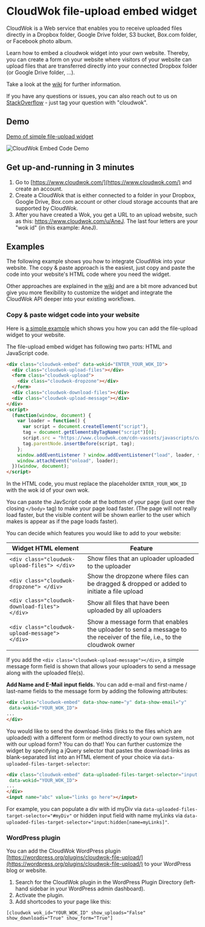 # CloudWok file-upload embed widget

CloudWok is a Web service that enables you to receive uploaded files directly in a Dropbox folder, Google Drive folder, S3 bucket, Box.com folder, or Facebook photo album.

Learn how to embed a cloudwok widget into your own website. Thereby, you can create a form on your website where visitors of your website can upload files that are transferred directly into your connected Dropbox folder (or Google Drive folder, ...).

Take a look at the [wiki](https://github.com/cloudwok/file-upload-embed/wiki) for further information.

If you have any questions or issues, you can also reach out to us on [StackOverflow](http://stackoverflow.com/questions/tagged/cloudwok) - just tag your question with "cloudwok".

## Demo

[Demo of simple file-upload widget](https://cloudwok.github.io/file-upload-embed/)

![CloudWok Embed Code Demo](https://raw.githubusercontent.com/cloudwok/file-upload-embed/master/use-cases/images/cloudwok-embed-widget-demo-website-screenshot.png "CloudWok Embed Code Demo")

## Get up-and-running in 3 minutes

1. Go to [https://www.cloudwok.com/](https://www.cloudwok.com/) and create an account.
2. Create a CloudWok that is either connected to a folder in your Dropbox, Google Drive, Box.com account or other cloud storage accounts that are supported by CloudWok.
3. After you have created a Wok, you get a URL to an upload website, such as this: https://www.cloudwok.com/u/AneJ. The last four letters are your "wok id" (in this example: AneJ).

## Examples

The following example shows you how to integrate CloudWok into your website. The copy & paste approach is the easiest, just copy and paste the code into your website's HTML code where you need the widget.

Other approaches are explained in the [wiki](https://github.com/cloudwok/file-upload-embed/wiki) and are a bit more advanced but give you more flexibility to customize the widget and integrate the CloudWok API deeper into your existing workflows.

### Copy & paste widget code into your website

Here is [a simple example](https://github.com/cloudwok/file-upload-embed/blob/gh-pages/index.html) which shows you how you can add the file-upload widget to your website.

The file-upload embed widget has following two parts: HTML and JavaScript code.

```html
<div class="cloudwok-embed" data-wokid="ENTER_YOUR_WOK_ID">
  <div class="cloudwok-upload-files"></div>
  <form class="cloudwok-upload">
    <div class="cloudwok-dropzone"></div>
  </form>
  <div class="cloudwok-download-files"></div>
  <div class="cloudwok-upload-message"></div>
</div>
<script>
  (function(window, document) {
    var loader = function() {
      var script = document.createElement("script"),
      tag = document.getElementsByTagName("script")[0];
      script.src = "https://www.cloudwok.com/cdn-vassets/javascripts/cw.js";
      tag.parentNode.insertBefore(script, tag);
    };
    window.addEventListener ? window.addEventListener("load", loader, false) :
    window.attachEvent("onload", loader);
  })(window, document);
</script>
```

In the HTML code, you must replace the placeholder `ENTER_YOUR_WOK_ID` with the wok id of your own wok.

You can paste the JavScript code at the bottom of your page (just over the closing `</body>` tag) to make your page load faster. (The page will not really load faster, but the visible content will be shown earlier to the user which makes is appear as if the page loads faster).

You can decide which features you would like to add to your website:

| Widget HTML element               |  Feature          |
|-----------------------------------|-------------------|
| `<div class="cloudwok-upload-files"> </div>` | Show files that an uploader uploaded to the uploader |
| `<div class="cloudwok-dropzone"> </div>` | Show the dropzone where files can be dragged & dropped or added to initiate a file upload |
| `<div class="cloudwok-download-files"> </div>`  | Show all files that have been uploaded by all uploaders |
| `<div class="cloudwok-upload-message"> </div>`  | Show a message form that enables the uploader to send a message to the receiver of the file, i.e., to the cloudwok owner |

If you add the `<div class="cloudwok-upload-message"></div>`, a simple message form field is shown that allows your uploaders to send a message along with the uploaded file(s).

**Add Name and E-Mail input fields.** You can add e-mail and first-name / last-name fields to the message form by adding the following attributes:

```html
<div class="cloudwok-embed" data-show-name="y" data-show-email="y"
 data-wokid="YOUR_WOK_ID">
...
</div>
```

You would like to send the download-links (links to the files which are uploaded) with a different form or method directly to your own system, not with our upload form? You can do that! You can further customize the widget by specifying a jQuery selector that pastes the download-links as blank-separated list into an HTML element of your choice via `data-uploaded-files-target-selector`:

```html
<div class="cloudwok-embed" data-uploaded-files-target-selector="input[name=abc]"
 data-wokid="YOUR_WOK_ID">
...
</div>
<input name="abc" value="links go here"></input>
```

For example, you can populate a div with id myDiv via `data-uploaded-files-target-selector="#myDiv"` or hidden input field with name myLinks via `data-uploaded-files-target-selector="input:hidden[name=myLinks]"`.

### WordPress plugin

You can add the CloudWok WordPress plugin [https://wordpress.org/plugins/cloudwok-file-upload/](https://wordpress.org/plugins/cloudwok-file-upload/) to your WordPress blog or website.

1. Search for the CloudWok plugin in the WordPress Plugin Directory (left-hand sidebar in your WordPress admin dashboard).
2. Activate the plugin.
3. Add shortcodes to your page like this:

`[cloudwok wok_id="YOUR_WOK_ID" show_uploads="False" show_downloads="True" show_form="True"]`
